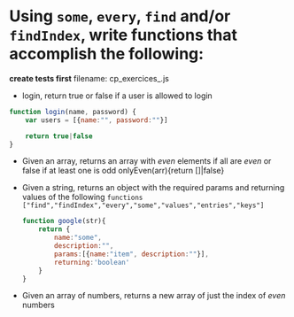 # Using `some`, `every`, `find` and/or `findIndex`, write functions that accomplish the following:
**create tests first**
filename: cp_exercices_<yourName>.js

* login, return true or false if a user is allowed to login
```js
function login(name, password) {
    var users = [{name:"", password:""}]

    return true|false
}
```
* Given an array, returns an array with *even* elements if all are *even* or false if at least one is odd
    onlyEven(arr){return []|false}

* Given a string, returns an object with the required params and returning values of the following `functions ["find","findIndex","every","some","values","entries","keys"]`
    ```js
    function google(str){
        return {
            name:"some",
            description:"",
            params:[{name:"item", description:""}],
            returning:'boolean'
        }
    }
    ```
* Given an array of numbers, returns a new array of just the index of *even* numbers
